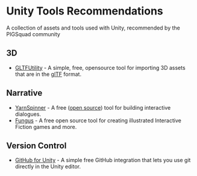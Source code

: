# Unity Tools Recommendations

A collection of assets and tools used with Unity, recommended by the PIGSquad community

## 3D

- [GLTFUtility](https://github.com/Siccity/GLTFUtility) - A simple, free, opensource tool for importing 3D assets that are in the [glTF](https://www.khronos.org/gltf/) format.

## Narrative

- [YarnSpinner](https://yarnspinner.dev/) - A free ([open source](https://github.com/YarnSpinnerTool/YarnSpinner)) tool for building interactive dialogues.
- [Fungus](https://github.com/snozbot/fungus) - A free open source tool for creating illustrated Interactive Fiction games and more.

## Version Control

- [GitHub for Unity](https://unity.github.com/) - A simple free GitHub integration that lets you use git directly in the Unity editor.
